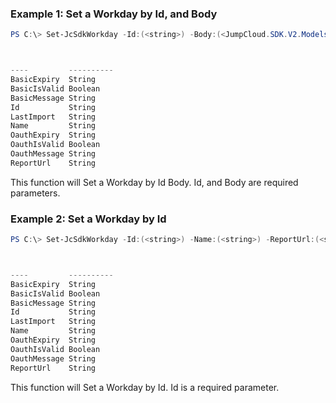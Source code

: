### Example 1: Set a Workday by Id, and Body
```powershell
PS C:\> Set-JcSdkWorkday -Id:(<string>) -Body:(<JumpCloud.SDK.V2.Models.WorkdayFields>)



----         ----------
BasicExpiry  String
BasicIsValid Boolean
BasicMessage String
Id           String
LastImport   String
Name         String
OauthExpiry  String
OauthIsValid Boolean
OauthMessage String
ReportUrl    String


```

This function will Set a Workday by Id Body. Id, and Body are required parameters.

### Example 2: Set a Workday by Id
```powershell
PS C:\> Set-JcSdkWorkday -Id:(<string>) -Name:(<string>) -ReportUrl:(<string>)



----         ----------
BasicExpiry  String
BasicIsValid Boolean
BasicMessage String
Id           String
LastImport   String
Name         String
OauthExpiry  String
OauthIsValid Boolean
OauthMessage String
ReportUrl    String


```

This function will Set a Workday by Id. Id is a required parameter.

